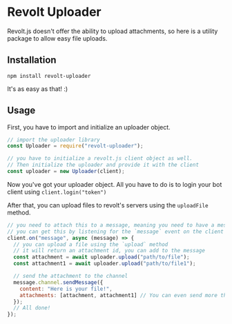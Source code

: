 # Revolt Uploader

Revolt.js doesn't offer the ability to upload attachments, so here is a utility package to allow easy file uploads.

## Installation

`npm install revolt-uploader`

It's as easy as that! :)

## Usage

First, you have to import and initialize an uploader object.

```javascript
// import the uploader library
const Uploader = require("revolt-uploader");

// you have to initialize a revolt.js client object as well.
// Then initialize the uploader and provide it with the client
const uploader = new Uploader(client);
```

Now you've got your uploader object. All you have to do is to login your bot client using `client.login("token")`

After that, you can upload files to revolt's servers using the `uploadFile` method.

```javascript
// you need to attach this to a message, meaning you need to have a message object
// you can get this by listening for the `message` event on the client object but this is up to you
client.on("message", async (message) => {
  // you can upload a file using the `upload` method
  // it will return an attachment id, you can add to the message
  const attachment = await uploader.upload("path/to/file");
  const attachment1 = await uploader.upload("path/to/file1");

  // send the attachment to the channel
  message.channel.sendMessage({
    content: "Here is your file!",
    attachments: [attachment, attachment1] // You can even send more than one file, by just uploading separately and adding them to the array
  });
  // All done!
});
```
